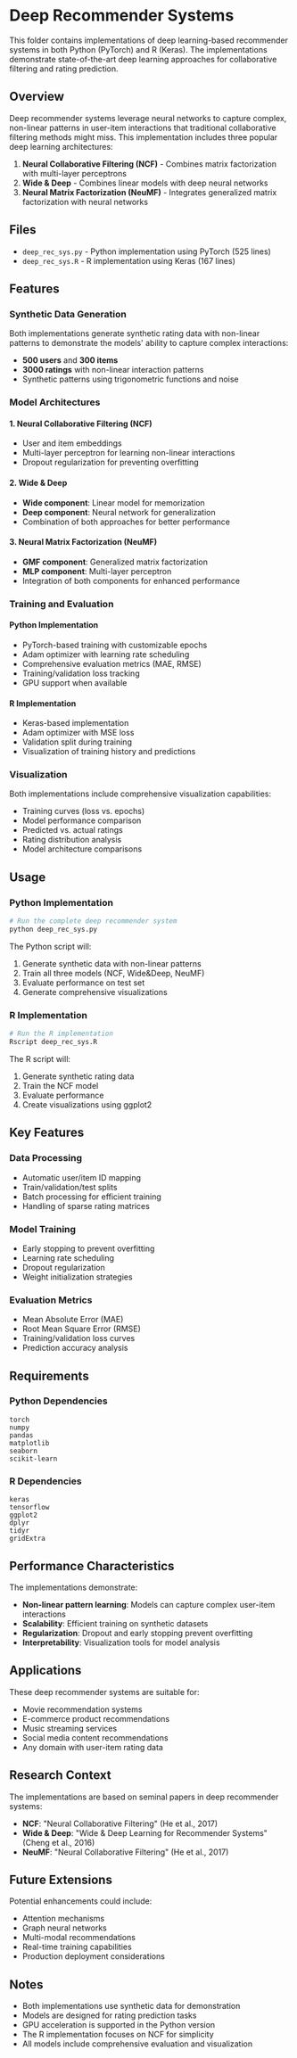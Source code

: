# Deep Recommender Systems

This folder contains implementations of deep learning-based recommender systems in both Python (PyTorch) and R (Keras). The implementations demonstrate state-of-the-art deep learning approaches for collaborative filtering and rating prediction.

## Overview

Deep recommender systems leverage neural networks to capture complex, non-linear patterns in user-item interactions that traditional collaborative filtering methods might miss. This implementation includes three popular deep learning architectures:

1. **Neural Collaborative Filtering (NCF)** - Combines matrix factorization with multi-layer perceptrons
2. **Wide & Deep** - Combines linear models with deep neural networks
3. **Neural Matrix Factorization (NeuMF)** - Integrates generalized matrix factorization with neural networks

## Files

- `deep_rec_sys.py` - Python implementation using PyTorch (525 lines)
- `deep_rec_sys.R` - R implementation using Keras (167 lines)

## Features

### Synthetic Data Generation
Both implementations generate synthetic rating data with non-linear patterns to demonstrate the models' ability to capture complex interactions:

- **500 users** and **300 items**
- **3000 ratings** with non-linear interaction patterns
- Synthetic patterns using trigonometric functions and noise

### Model Architectures

#### 1. Neural Collaborative Filtering (NCF)
- User and item embeddings
- Multi-layer perceptron for learning non-linear interactions
- Dropout regularization for preventing overfitting

#### 2. Wide & Deep
- **Wide component**: Linear model for memorization
- **Deep component**: Neural network for generalization
- Combination of both approaches for better performance

#### 3. Neural Matrix Factorization (NeuMF)
- **GMF component**: Generalized matrix factorization
- **MLP component**: Multi-layer perceptron
- Integration of both components for enhanced performance

### Training and Evaluation

#### Python Implementation
- PyTorch-based training with customizable epochs
- Adam optimizer with learning rate scheduling
- Comprehensive evaluation metrics (MAE, RMSE)
- Training/validation loss tracking
- GPU support when available

#### R Implementation
- Keras-based implementation
- Adam optimizer with MSE loss
- Validation split during training
- Visualization of training history and predictions

### Visualization

Both implementations include comprehensive visualization capabilities:

- Training curves (loss vs. epochs)
- Model performance comparison
- Predicted vs. actual ratings
- Rating distribution analysis
- Model architecture comparisons

## Usage

### Python Implementation

```python
# Run the complete deep recommender system
python deep_rec_sys.py
```

The Python script will:
1. Generate synthetic data with non-linear patterns
2. Train all three models (NCF, Wide&Deep, NeuMF)
3. Evaluate performance on test set
4. Generate comprehensive visualizations

### R Implementation

```r
# Run the R implementation
Rscript deep_rec_sys.R
```

The R script will:
1. Generate synthetic rating data
2. Train the NCF model
3. Evaluate performance
4. Create visualizations using ggplot2

## Key Features

### Data Processing
- Automatic user/item ID mapping
- Train/validation/test splits
- Batch processing for efficient training
- Handling of sparse rating matrices

### Model Training
- Early stopping to prevent overfitting
- Learning rate scheduling
- Dropout regularization
- Weight initialization strategies

### Evaluation Metrics
- Mean Absolute Error (MAE)
- Root Mean Square Error (RMSE)
- Training/validation loss curves
- Prediction accuracy analysis

## Requirements

### Python Dependencies
```
torch
numpy
pandas
matplotlib
seaborn
scikit-learn
```

### R Dependencies
```
keras
tensorflow
ggplot2
dplyr
tidyr
gridExtra
```

## Performance Characteristics

The implementations demonstrate:

- **Non-linear pattern learning**: Models can capture complex user-item interactions
- **Scalability**: Efficient training on synthetic datasets
- **Regularization**: Dropout and early stopping prevent overfitting
- **Interpretability**: Visualization tools for model analysis

## Applications

These deep recommender systems are suitable for:

- Movie recommendation systems
- E-commerce product recommendations
- Music streaming services
- Social media content recommendations
- Any domain with user-item rating data

## Research Context

The implementations are based on seminal papers in deep recommender systems:

- **NCF**: "Neural Collaborative Filtering" (He et al., 2017)
- **Wide & Deep**: "Wide & Deep Learning for Recommender Systems" (Cheng et al., 2016)
- **NeuMF**: "Neural Collaborative Filtering" (He et al., 2017)

## Future Extensions

Potential enhancements could include:

- Attention mechanisms
- Graph neural networks
- Multi-modal recommendations
- Real-time training capabilities
- Production deployment considerations

## Notes

- Both implementations use synthetic data for demonstration
- Models are designed for rating prediction tasks
- GPU acceleration is supported in the Python version
- The R implementation focuses on NCF for simplicity
- All models include comprehensive evaluation and visualization 